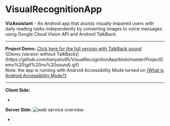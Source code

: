 # VisualRecognitionApp  
<strong>VizAssistant</strong> - An Android app that assists visually impaired users with daily reading tasks independently by converting images to voice messages using Google Cloud Vision API and Android TalkBack.
<hr />
<b>Project Demo:</b> <a href="https://youtu.be/BZoTnwjp4tQ">Click here for the full version with TalkBack sound</a>
<br />
![Demo (version without TalkBack)](https://github.com/tianyaliu95/VisualRecognitionApp/blob/master/ProjectDemo%20(gif%20no%20sound).gif)
<br />
Note: the app is running with Android Accessibility Mode turned on <a href="https://support.google.com/accessibility/android/answer/6006564?hl=en">(What is Android Accessibility Mode?)</a>
<hr />
<b>Client Side: </b>
<ul>
	<li></li>
</ul>

<b>Server Side: </b>
<img src="https://github.com/tianyaliu95/VisualRecognitionApp/Server/Web Service Overview.JPG" alt="web service overview">
<ul>
	<li></li>
</ul>
